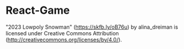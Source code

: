 # React-Game



"2023 Lowpoly Snowman" (https://skfb.ly/oB76u) by alina_dreiman is licensed under Creative Commons Attribution (http://creativecommons.org/licenses/by/4.0/).